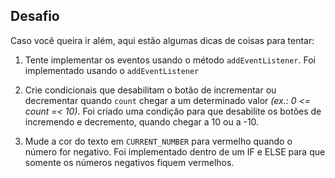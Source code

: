 ## Desafio
Caso você queira ir além, aqui estão algumas dicas de coisas para tentar:

1. Tente implementar os eventos usando o método `addEventListener`. 
    Foi implementado usando o `addEventListener`

2. Crie condicionais que desabilitam o botão de incrementar ou decrementar quando `count` chegar a um determinado valor *(ex.: 0 <= count =< 10)*.
    Foi criado uma condição para que desabilite os botões de incremendo e decremento, quando chegar a 10 ou a -10.

3. Mude a cor do texto em `CURRENT_NUMBER` para vermelho quando o número for negativo.
    Foi implementado dentro de um IF e ELSE para que somente os números negativos fiquem vermelhos.

